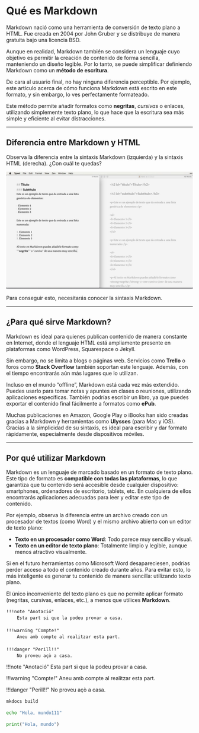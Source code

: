 # Qué es Markdown

Markdown nació como una herramienta de conversión de texto plano a HTML. Fue creada en 2004 por John Gruber y se distribuye de manera gratuita bajo una licencia BSD.

Aunque en realidad, Markdown también se considera un lenguaje cuyo objetivo es permitir la creación de contenido de forma sencilla, manteniendo un diseño legible. Por lo tanto, se puede simplificar definiendo Markdown como un **método de escritura**.

De cara al usuario final, no hay ninguna diferencia perceptible. Por ejemplo, este artículo acerca de cómo funciona Markdown está escrito en este formato, y sin embargo, lo ves perfectamente formateado.

Este método permite añadir formatos como **negritas**, *cursivas* o enlaces, utilizando simplemente texto plano, lo que hace que la escritura sea más simple y eficiente al evitar distracciones.

---

## Diferencia entre Markdown y HTML

Observa la diferencia entre la sintaxis Markdown (izquierda) y la sintaxis HTML (derecha). ¿Con cuál te quedas? 

![Diferencia MarkDown vs HTML](./../img/diferencia_markdown_html.jpg)

Para conseguir esto, necesitarás conocer la sintaxis Markdown.

---

## ¿Para qué sirve Markdown?

Markdown es ideal para quienes publican contenido de manera constante en Internet, donde el lenguaje HTML está ampliamente presente en plataformas como WordPress, Squarespace o Jekyll. 

Sin embargo, no se limita a blogs o páginas web. Servicios como **Trello** o foros como **Stack Overflow** también soportan este lenguaje. Además, con el tiempo encontrarás aún más lugares que lo utilizan.

Incluso en el mundo “offline”, Markdown está cada vez más extendido. Puedes usarlo para tomar notas y apuntes en clases o reuniones, utilizando aplicaciones específicas. También podrías escribir un libro, ya que puedes exportar el contenido final fácilmente a formatos como **ePub**.

Muchas publicaciones en Amazon, Google Play o iBooks han sido creadas gracias a Markdown y herramientas como **Ulysses** (para Mac y iOS). Gracias a la simplicidad de su sintaxis, es ideal para escribir y dar formato rápidamente, especialmente desde dispositivos móviles.

---

## Por qué utilizar Markdown

Markdown es un lenguaje de marcado basado en un formato de texto plano. Este tipo de formato es **compatible con todas las plataformas**, lo que garantiza que tu contenido será accesible desde cualquier dispositivo: smartphones, ordenadores de escritorio, tablets, etc. En cualquiera de ellos encontrarás aplicaciones adecuadas para leer y editar este tipo de contenido.

Por ejemplo, observa la diferencia entre un archivo creado con un procesador de textos (como Word) y el mismo archivo abierto con un editor de texto plano:

- **Texto en un procesador como Word**: Todo parece muy sencillo y visual.
- **Texto en un editor de texto plano**: Totalmente limpio y legible, aunque menos atractivo visualmente.

Si en el futuro herramientas como Microsoft Word desapareciesen, podrías perder acceso a todo el contenido creado durante años. Para evitar esto, lo más inteligente es generar tu contenido de manera sencilla: utilizando texto plano.

El único inconveniente del texto plano es que no permite aplicar formato (negritas, cursivas, enlaces, etc.), a menos que utilices **Markdown**.


```markdown
!!!note "Anotació"
    Esta part si que la podeu provar a casa.

!!!warning "Compte!"
    Aneu amb compte al realitzar esta part.

!!!danger "Perill!!"
    No proveu açò a casa.
```

!!!note "Anotació"
    Esta part si que la podeu provar a casa.

!!!warning "Compte!"
    Aneu amb compte al realitzar esta part.

!!!danger "Perill!!"
    No proveu açò a casa.

``` sh
mkdocs build
```

```sh
echo "Hola, mundo111"
```


```python
print("Hola, mundo")
```
